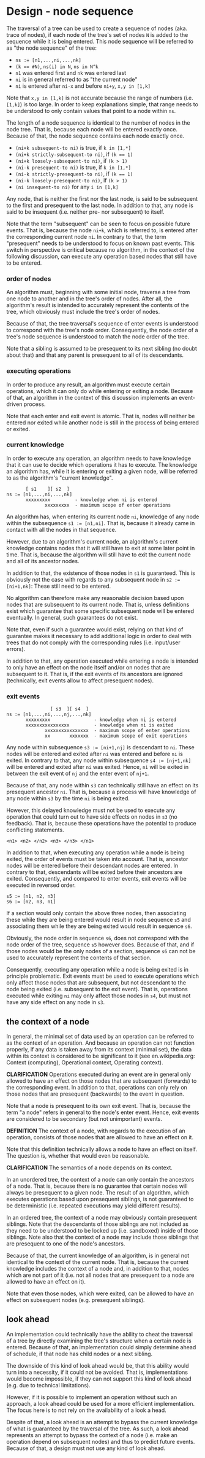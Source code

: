 
<!-- ======================================================================= -->
# Design - node sequence

The traversal of a tree can be used to create a sequence of nodes (aka. trace
of nodes), if each node of the tree's set of nodes `N` is added to the sequence
while it is being entered. This node sequence will be referred to as "the node
sequence" of the tree:

* `ns := [n1,...,ni,...,nk]`
* `(k == #N)`, `ns(i) in N`, `ns in N^k`
* `n1` was entered first and `nk` was entered last
* `ni` is in general referred to as "the current node"
* `ni` is entered after `ni-x` and before `ni+y`, `x,y in [1,k]`

Note that `x,y in [1,k]` is not accurate because the range of numbers (i.e.
`[1,k]`) is too large. In order to keep explanations simple, that range needs
to be understood to only contain values that point to a node within `ns`.

The length of a node sequence is identical to the number of nodes in the node
tree. That is, because each node will be entered exactly once. Because of that,
the node sequence contains each node exactly once.

* `(ni+k subsequent-to ni)` is true, if `k in [1,*]`
* `(ni+k strictly-subsequent-to ni)`, if `(k == 1)`
* `(ni+k loosely-subsequent-to ni)`, if `(k > 1)`
* `(ni-k presequent-to ni)` is true, if `k in [1,*]`
* `(ni-k strictly-presequent-to ni)`, if `(k == 1)`
* `(ni-k loosely-presequent-to ni)`, if `(k > 1)`
* `(ni insequent-to ni)` for any `i in [1,k]`

Any node, that is neither the first nor the last node, is said to be subsequent
to the first and presequent to the last node. In addition to that, any node is
said to be insequent (i.e. neither pre- nor subsequent) to itself.

Note that the term "subsequent" can be seen to focus on possible future events.
That is, because the node `ni+k`, which is referred to, is entered after the
corresponding current node `ni`. In contrary to that, the term "presequent"
needs to be understood to focus on known past events. This switch in perspective
is critical because no algorithm, in the context of the following discussion,
can execute any operation based nodes that still have to be entered.

### order of nodes

An algorithm must, beginning with some initial node, traverse a tree from one
node to another and in the tree's order of nodes. After all, the algorithm's
result is intended to accurately represent the contents of the tree, which
obviously must include the tree's order of nodes.

Because of that, the tree traversal's sequence of enter events is understood
to correspond with the tree's node order. Consequently, the node order of a
tree's node sequence is understood to match the node order of the tree.

Note that a sibling is assumed to be presequent to its next sibling (no doubt
about that) and that any parent is presequent to all of its descendants.

### executing operations

In order to produce any result, an algorithm must execute certain operations,
which it can only do while entering or exiting a node. Because of that, an
algorithm in the context of this discussion implements an event-driven process.

Note that each enter and exit event is atomic. That is, nodes will neither be
entered nor exited while another node is still in the process of being entered
or exited.

### current knowledge

In order to execute any operation, an algorithm needs to have knowledge that
it can use to decide which operations it has to execute. The knowledge an
algorithm has, while it is entering or exiting a given node, will be referred
to as the algorithm's "current knowledge".

```
       [ s1    ][ s2  ]
ns := [n1,...,ni,...,nk]
       xxxxxxxxx         - knowledge when ni is entered
              xxxxxxxxx  - maximum scope of enter operations
```

An algorithm has, when entering its current node `ni`, knowledge of any node
within the subsequence `s1 := [n1,ni]`. That is, because it already came in
contact with all the nodes in that sequence.

However, due to an algorithm's current node, an algorithm's current knowledge
contains nodes that it will still have to exit at some later point in time.
That is, because the algorithm will still have to exit the current node and
all of its ancestor nodes.

In addition to that, the existence of those nodes in `s1` is guaranteed.
This is obviously not the case with regards to any subsequent node in
`s2 := [ni+1,nk]`: These still need to be entered.

No algorithm can therefore make any reasonable decision based upon nodes that
are subsequent to its current node. That is, unless definitions exist which
guarantee that some specific subsequent node will be entered eventually. In
general, such guarantees do not exist.

Note that, even if such a guarantee would exist, relying on that kind of
guarantee makes it necessary to add additional logic in order to deal with
trees that do not comply with the corresponding rules (i.e. input/user errors).

In addition to that, any operation executed while entering a node is intended
to only have an effect on the node itself and/or on nodes that are subsequent
to it. That is, if the exit events of its ancestors are ignored (technically,
exit events allow to affect presequent nodes).

### exit events

```
                [ s3  ][ s4  ]
ns := [n1,...,ni,...,nj,...,nk]
       xxxxxxxxx                - knowledge when ni is entered
       xxxxxxxxxxxxxxxx         - knowledge when ni is exited
              xxxxxxxxxxxxxxxx  - maximum scope of enter operations
              xx       xxxxxxx  - maximum scope of exit operations
```

Any node within subsequence `s3 := [ni+1,nj]` is descendant to `ni`. These nodes
will be entered and exited after `ni` was entered and before `ni` is exited. In
contrary to that, any node within subsequence `s4 := [nj+1,nk]` will be entered
and exited after `ni` was exited. Hence, `ni` will be exited in between the exit
event of `nj` and the enter event of `nj+1`.

Because of that, any node within `s3` can technically still have an effect on
its presequent ancestor `ni`. That is, because a process will have knowledge
of any node within `s3` by the time `ni` is being exited.

However, this delayed knowledge must not be used to execute any operation that
could turn out to have side effects on nodes in `s3` (no feedback). That is,
because these operations have the potential to produce conflicting statements.

```
<n1> <n2> </n2> <n3> </n3> </n1>
```

In addition to that, when executing any operation while a node is being exited,
the order of events must be taken into account. That is, ancestor nodes will be
entered before their descendant nodes are entered. In contrary to that,
descendants will be exited before their ancestors are exited. Consequently, and
compared to enter events, exit events will be executed in reversed order.

```
s5 := [n1, n2, n3]
s6 := [n2, n3, n1]
```

If a section would only contain the above three nodes, then associating
these while they are being entered would result in node sequence `s5` and
associating them while they are being exited would result in sequence `s6`.

Obviously, the node order in sequence `s6`, does not correspond with the node
order of the tree, sequence `s5` however does. Because of that, and if those
nodes would be the only nodes of a section, sequence `s6` can not be used to
accurately represent the contents of that section.

Consequently, executing any operation while a node is being exited is in
principle problematic. Exit events must be used to execute operations which
only affect those nodes that are subsequent, but not descendant to the node
being exited (i.e. subsequent to the exit event). That is, operations executed
while exiting `ni` may only affect those nodes in `s4`, but must not have any
side effect on any node in `s3`.

<!-- ======================================================================= -->
## the context of a node

In general, the minimal set of data used by an operation can be referred to as
the context of an operation. And because an operation can not function properly,
if any data is taken away from its context (minimal set), the data within its
context is considered to be significant to it (see en.wikipedia.org: Context
(computing), Operational context, Operating context).

**CLARIFICATION**
Operations executed during an event are in general only allowed to have an
effect on those nodes that are subsequent (forwards) to the corresponding
event. In addition to that, operations can only rely on those nodes that
are presequent (backwards) to the event in question.

Note that a node is presequent to its own exit event. That is, because the
term "a node" refers in general to the node's enter event. Hence, exit events
are considered to be secondary (but not unimportant) events.

**DEFINITION**
The context of a node, with regards to the execution of an operation, consists
of those nodes that are allowed to have an effect on it.

Note that this definition technically allows a node to have an effect on itself.
The question is, whether that would even be reasonable.

**CLARIFICATION**
The semantics of a node depends on its context.

In an unordered tree, the context of a node can only contain the ancestors
of a node. That is, because there is no guarantee that certain nodes will
always be presequent to a given node. The result of an algorithm, which
executes operations based upon presequent siblings, is not guaranteed to
be deterministic (i.e. repeated executions may yield different results).

In an ordered tree, the context of a node may obviously contain presequent
siblings. Note that the descendants of those siblings are not included as
they need to be understood to be locked up (i.e. sandboxed) inside of those
siblings. Note also that the context of a node may include those siblings
that are presequent to one of the node's ancestors.

Because of that, the current knowledge of an algorithm, is in general not
identical to the context of the current node. That is, because the current
knowledge includes the context of a node and, in addition to that, nodes
which are not part of it (i.e. not all nodes that are presequent to a node
are allowed to have an effect on it).

Note that even those nodes, which were exited, can be allowed to have an
effect on subsequent nodes (e.g. presequent siblings).

<!-- ======================================================================= -->
## look ahead

An implementation could technically have the ability to cheat the traversal of a
tree by directly examining the tree's structure when a certain node is entered.
Because of that, an implementation could simply determine ahead of schedule, if
that node has child nodes or a next sibling.

The downside of this kind of look ahead would be, that this ability would turn
into a necessity, if it could not be avoided. That is, implementations would
become impossible, if they can not support this kind of look ahead (e.g. due to
technical limitations).

However, if it is possible to implement an operation without such an approach,
a look ahead could be used for a more efficient implementation. The focus here
is to not rely on the availability of a look a head.

Despite of that, a look ahead is an attempt to bypass the current knowledge of
what is guaranteed by the traversal of the tree. As such, a look ahead
represents an attempt to bypass the context of a node (i.e. make an operation
depend on subsequent nodes) and thus to predict future events. Because of that,
a design must not use any kind of look ahead.
